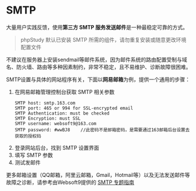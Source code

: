 # SMTP

大量用户实践反馈，使用**第三方 SMTP 服务发送邮件**是一种最稳定可靠的方式。

> phpStudy 默认已安装 SMTP 所需的组件，请勿重复安装或随意更改环境配置文件  

不建议在服务器上安装sendmail等邮件系统，因为邮件系统的路由配置受制与域名、防火墙、路由等多种因素制约，非常不稳定，且不易维护、诊断故障很困难。

SMTP设置与具体的网站程序有关，下面以**网易邮箱**为例，提供一个通用的步骤：

1. 在网易邮箱管理控制台获取 SMTP 相关参数
   ```
   SMTP host: smtp.163.com
   SMTP port: 465 or 994 for SSL-encrypted email
   SMTP Authentication: must be checked
   SMTP Encryption: must SSL
   SMTP username: websoft9@163.com
   SMTP password: #wwBJ8    //此密码不是邮箱密码，是需要通过163邮箱后台设置去获取的授权码
   ```
2. 登录网站后台，找到 SMTP 设置界面
3. 填写 SMTP 参数
4. 测试发邮件

更多邮箱设置（QQ邮箱，阿里云邮箱，Gmail，Hotmail等）以及无法发送邮件等故障之诊断，请参考由Websoft9提供的 [SMTP 专题指南](https://support.websoft9.com/docs/faq/zh/tech-smtp.html)